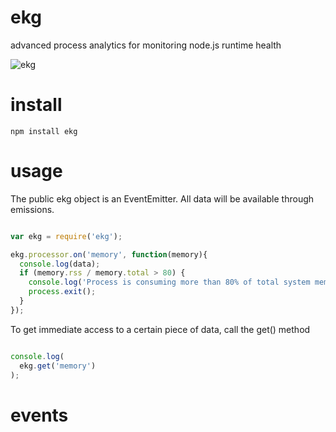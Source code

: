 # ekg

advanced process analytics for monitoring node.js runtime health

![ekg](http://i.imgur.com/XtiHt.png)

# install

    npm install ekg

# usage

The public ekg object is an EventEmitter. All data will be available through emissions.

````javascript

var ekg = require('ekg');

ekg.processor.on('memory', function(memory){
  console.log(data);
  if (memory.rss / memory.total > 80) {
    console.log('Process is consuming more than 80% of total system memory. Exiting.');
    process.exit();
  }
});

````

To get immediate access to a certain piece of data, call the get() method

````javascript

console.log(
  ekg.get('memory')
);

````

# events 
